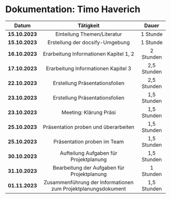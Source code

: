 # Dokumentation: Timo Haverich

|     Datum      |               Tätigkeit                |    Dauer    
|:--------------:|:--------------------------------------:|:-----------:|
| **15.10.2023** |      Einteilung Themen/Literatur       |  1 Stunde   | 
| **15.10.2023** |    Erstellung der docsify-Umgebung     |  1 Stunde   | 
| **16.10.2023** | Erarbeitung Informationen Kapitel 1, 2 |  2 Stunden  | 
| **17.10.2023** |  Erarbeitung Informationen Kapitel 3   | 2,5 Stunden | 
| **22.10.2023** |     Erstellung Präsentationsfolien     | 2,5 Stunden | 
| **23.10.2023** |     Erstellung Präsentationsfolien     | 1,5 Stunden | 
| **23.10.2023** |         Meeting: Klärung Präsi         | 1,5 Stunden |
| **25.10.2023** |  Präsentation proben und überarbeiten  | 1,5 Stunden |
| **25.10.2023** |      Präsentation proben im Team       | 1,5 Stunden |
| **30.10.2023** |      Aufteilung Aufgaben für Projektplanung       | 1,5 Stunden |
| **31.10.2023** |      Bearbeitung der Aufgaben für Projektplanung       | 1 Stunden |
| **01.11.2023** |      Zusammenführung der Informationen zum Projektplanungsdokument       | 1,5 Stunden |
